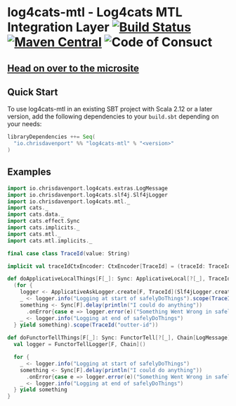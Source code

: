 # log4cats-mtl - Log4cats MTL Integration Layer [![Build Status](https://travis-ci.com/ChristopherDavenport/log4cats-mtl.svg?branch=master)](https://travis-ci.com/ChristopherDavenport/log4cats-mtl) [![Maven Central](https://maven-badges.herokuapp.com/maven-central/io.chrisdavenport/log4cats-mtl_2.12/badge.svg)](https://maven-badges.herokuapp.com/maven-central/io.chrisdavenport/log4cats-mtl_2.12) ![Code of Consuct](https://img.shields.io/badge/Code%20of%20Conduct-Scala-blue.svg)

## [Head on over to the microsite](https://ChristopherDavenport.github.io/log4cats-mtl)

## Quick Start

To use log4cats-mtl in an existing SBT project with Scala 2.12 or a later version, add the following dependencies to your
`build.sbt` depending on your needs:

```scala
libraryDependencies ++= Seq(
  "io.chrisdavenport" %% "log4cats-mtl" % "<version>"
)
```

## Examples

```scala
import io.chrisdavenport.log4cats.extras.LogMessage
import io.chrisdavenport.log4cats.slf4j.Slf4jLogger
import io.chrisdavenport.log4cats.mtl._
import cats._
import cats.data._
import cats.effect.Sync
import cats.implicits._
import cats.mtl._
import cats.mtl.implicits._

final case class TraceId(value: String)

implicit val traceIdCtxEncoder: CtxEncoder[TraceId] = (traceId: TraceId) => Map("traceId" -> traceId.value)

def doApplicativeLocalThings[F[_]: Sync: ApplicativeLocal[?[_], TraceId]]: F[Unit] = 
  (for {
    logger <- ApplicativeAskLogger.create[F, TraceId](Slf4jLogger.create[F])
    _ <- logger.info("Logging at start of safelyDoThings").scope(TraceId("inner-id"))
    something <- Sync[F].delay(println("I could do anything"))
      .onError{case e => logger.error(e)("Something Went Wrong in safelyDoThings")}
    _ <- logger.info("Logging at end of safelyDoThings")
  } yield something).scope(TraceId("outter-id"))
  
def doFunctorTellThings[F[_]: Sync: FunctorTell[?[_], Chain[LogMessage]]]: F[Unit] = {
  val logger = FunctorTellLogger[F, Chain]()

  for {
    _ <- logger.info("Logging at start of safelyDoThings")
    something <- Sync[F].delay(println("I could do anything"))
      .onError{case e => logger.error(e)("Something Went Wrong in safelyDoThings")}
    _ <- logger.info("Logging at end of safelyDoThings")
  } yield something
}
```